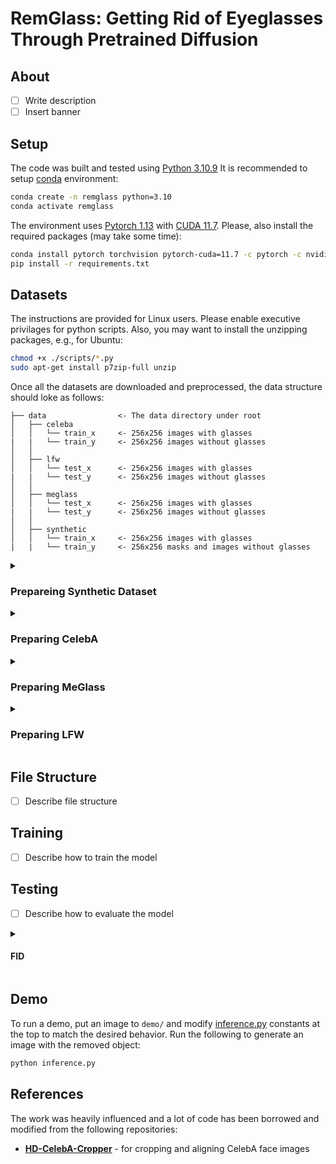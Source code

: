 # RemGlass: Getting Rid of Eyeglasses Through Pretrained Diffusion

## About

* [ ] Write description
* [ ] Insert banner

## Setup

The code was built and tested using [Python 3.10.9](https://www.python.org/downloads/release/python-3109/) It is recommended to setup [conda](https://conda.io/projects/conda/en/latest/user-guide/install/index.html) environment:
```bash
conda create -n remglass python=3.10
conda activate remglass
```

The environment uses [Pytorch 1.13](https://pytorch.org/blog/PyTorch-1.13-release/) with [CUDA 11.7](https://developer.nvidia.com/cuda-11-7-0-download-archive). Please, also install the required packages (may take some time):
```bash
conda install pytorch torchvision pytorch-cuda=11.7 -c pytorch -c nvidia
pip install -r requirements.txt
```

## Datasets

The instructions are provided for Linux users. Please enable executive privilages for python scripts. Also, you may want to install the unzipping packages, e.g., for Ubuntu:
```bash
chmod +x ./scripts/*.py
sudo apt-get install p7zip-full unzip
```

Once all the datasets are downloaded and preprocessed, the data structure should loke as follows:
```
├── data                <- The data directory under root
│   ├── celeba
│   │   └── train_x     <- 256x256 images with glasses
|   |   └── train_y     <- 256x256 images without glasses
│   │
│   ├── lfw
│   │   └── test_x      <- 256x256 images with glasses
|   |   └── test_y      <- 256x256 images without glasses
│   │
│   ├── meglass
│   │   └── test_x      <- 256x256 images with glasses
|   |   └── test_y      <- 256x256 images without glasses
│   │
│   ├── synthetic
│   │   └── train_x     <- 256x256 images with glasses
|   |   └── train_y     <- 256x256 masks and images without glasses

```

<details><summary><h3>Prepareing Synthetic Dataset</h3></summary>

1. Download the files from Google Drive:
    * Download `ALIGN_RESULT_V2.zip` from [here](https://drive.google.com/file/d/1X1qkozQbVyz5lUA8xd-lYfy1jauOji46/view) and place it under `./data/synthetic/ALIGN_RESULT_V2.zip`
    * Download `basic_split.txt` from [here](https://drive.google.com/file/d/1ahqlo03laA3edlH0jMgcgIpHki4WiNaH/view) and place it under `./data/synthetic/basic_split.txt`
2. Unzip the data
    ```bash
    unzip ./data/synthetic/ALIGN_RESULT_v2.zip -d ./data/synthetic
    ```
3. Generate shadow labels and split to glasses and their labels:
    ```bash
    python ./scripts/gen_shadows.py --syndata_dir ./data/synthetic/ALIGN_RESULT_v2
    python ./scripts/split.py --dataset synthetic
    ```
4. Cleanup the workspace:
    ```bash
    rm -rf ./data/synthetic/ALIGN_RESULT_v2
    rm ./data/synthetic/ALIGN_RESULT_v2.zip ./data/synthetic/basic_split.txt
    ```

</details>

<details><summary><h3>Preparing CelebA</h3></summary>

1. Download the files from Google Drive:
    * Download `img_celeba.7z` folder from [here](https://drive.google.com/drive/folders/0B7EVK8r0v71peklHb0pGdDl6R28?resourcekey=0-f5cwz-nTIQC3KsBn3wFn7A) and put it under `./data/celeba/img_celeba.7z`
    * Download `annotations.zip` file from [here](https://drive.google.com/file/d/1xd-d1WRnbt3yJnwh5ORGZI3g-YS-fKM9/view) and put it under `./data/celeba/annotations.zip`
    * Download `list_attr_celeba.txt` file from [here](https://drive.google.com/drive/folders/0B7EVK8r0v71pOC0wOVZlQnFfaGs?resourcekey=0-pEjrQoTrlbjZJO2UL8K_WQ) and put it under `./data/celeba/list_attr_celeba.txt`
3. Unzip the data:
    ```bash
    7z x ./data/celeba/img_celeba.7z/img_celeba.7z.001 -o./data/celeba/
    unzip ./data/celeba/annotations.zip -d ./data/celeba/
    ```
4. Crop, align and split to glasses/no-glasses:
    ```bash
    python ./scripts/align_celeba.py --crop_size_h 256 --crop_size_w 256 --order 4 --n_worker 24
    python ./scripts/split.py --dataset celeba
    ```
5. Clean up
    ```bash
    rm -rf ./data/celeba/img_celeba.7z ./data/celeba/img_celeba ./data/celeba/aligned
    rm ./data/celeba/annotations.zip ./data/celeba/*.txt
    ```

</details>

<details><summary><h3>Preparing MeGlass</h3></summary>

1. Download the files from Baidu Yun and Github:
    * Download `MeGlass_ori.zip` from [here](https://pan.baidu.com/s/17EBZz3LkQzyn44VL45udTg) and place it under `./data/meglass/MeGlass_ori.zip`
    * Download all `meta.txt` from [here](https://github.com/cleardusk/MeGlass) and place it under `./data/meglass/meta.txt`
2. Unzip the data
    ```bash
    unzip ./data/meglass/MeGlass_ori.zip -d ./data/meglass/
    ```
3. Split the dataset:
    ```bash
    python ./scripts/split.py --dataset meglass --resize_h 256 --resize_w 256
    ```
4. Clean up the directory:
    ```bash
    rm -rf ./data/meglass/MeGlass_ori
    rm ./data/meglass/MeGlass_ori.zip ./data/meglass/meta.txt
    ```

</details>

<details><summary><h3>Preparing LFW</h3></summary>

1. Download the files from the official host:
    * Download `lfw-deepfunneled.tgz` from [here](http://vis-www.cs.umass.edu/lfw/#deepfunnel-anchor) and place it under `./data/lfw/lfw-deepfunneled.tgz`
    * Download `lfw_attributes.txt` from [here](https://www.cs.columbia.edu/CAVE/databases/pubfig/download/lfw_attributes.txt) and place it under `./data/lfw/lfw_attributes.txt`
2. Unzip the data:
    ```bash
    tar zxvf ./data/lfw/lfw-deepfunneled.tgz -C ./data/lfw/
    ```
3. Split the dataset:
    ```bash
    python ./scripts/split.py --dataset lfw --resize_h 256 --resize_w 256
    ```
4. Clean up the directory
    ```bash
    rm -rf ./data/lfw/lfw-deepfunneled
    rm ./data/lfw/lfw-deepfunneled.tgz ./data/lfw/lfw_attributes.txt
    ```

</details>

## File Structure
* [ ] Describe file structure

## Training
* [ ] Describe how to train the model

## Testing
* [ ] Describe how to evaluate the model

<details><summary><h4> FID</h4></summary>
Package repo: https://github.com/mseitzer/pytorch-fid
pip install pytorch-fid
To compute the FID score between two datasets, where images of each dataset are contained in an individual folder:
    ```bash
    python -m pytorch_fid data/meglass/test_x data/lfw/test_x --device cuda:0
    ```
    ```bash
(base) ➜  remglass git:(main) ✗ python -m pytorch_fid data/meglass/test_x data/lfw/test_x --device cuda:0
100%|██████████████████████████████████████████████████████████████████████████████████████████████████████| 297/297 [00:16<00:00, 18.27it/s]
100%|██████████████████████████████████████████████████████████████████████████████████████████████████████████| 4/4 [00:00<00:00,  8.40it/s]
FID:  180.22132973432053
    ```
In our case, the two folders should be the result of removing the glasses generated by the model and the picture of a real portraits without glasses.

</details>

## Demo
To run a demo, put an image to `demo/` and modify [inference.py](inference.py) constants at the top to match the desired behavior. Run the following to generate an image with the removed object:
```bash
python inference.py
```

## References
The work was heavily influenced and a lot of code has been borrowed and modified from the following repositories:
* **[HD-CelebA-Cropper](https://github.com/LynnHo/HD-CelebA-Cropper)** - for cropping and aligning CelebA face images